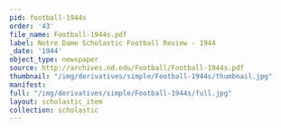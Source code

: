 ```yaml
---
pid: football-1944s
order: '43'
file_name: Football-1944s.pdf
label: Notre Dame Scholastic Football Review - 1944
_date: '1944'
object_type: newspaper
source: http://archives.nd.edu/Football/Football-1944s.pdf
thumbnail: "/img/derivatives/simple/Football-1944s/thumbnail.jpg"
manifest:
full: "/img/derivatives/simple/Football-1944s/full.jpg"
layout: scholastic_item
collection: scholastic
---
```

